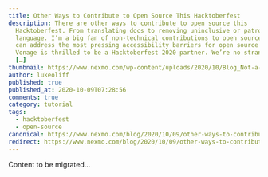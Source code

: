 ```yaml
---
title: Other Ways to Contribute to Open Source This Hacktoberfest
description: There are other ways to contribute to open source this
  Hacktoberfest. From translating docs to removing uninclusive or patronising
  language. I’m a big fan of non-technical contributions to open source. They
  can address the most pressing accessibility barriers for open source projects.
  Vonage is thrilled to be a Hacktoberfest 2020 partner. We’re no strangers to
  […]
thumbnail: https://www.nexmo.com/wp-content/uploads/2020/10/Blog_Not-a-Programmer_1200x600.png
author: lukeoliff
published: true
published_at: 2020-10-09T07:28:56
comments: true
category: tutorial
tags:
  - hacktoberfest
  - open-source
canonical: https://www.nexmo.com/blog/2020/10/09/other-ways-to-contribute-to-opensource-this-hacktoberfest
redirect: https://www.nexmo.com/blog/2020/10/09/other-ways-to-contribute-to-opensource-this-hacktoberfest
---
```

Content to be migrated...
